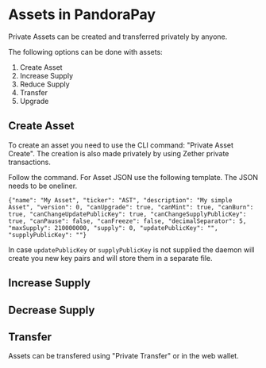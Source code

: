 # Assets in PandoraPay

Private Assets can be created and transferred privately by anyone.

The following options can be done with assets:
1. Create Asset
2. Increase Supply
3. Reduce Supply
4. Transfer
5. Upgrade

## Create Asset

To create an asset you need to use the CLI command: "Private Asset Create". The creation is also made privately by using Zether private transactions.

Follow the command. For Asset JSON use the following template. The JSON needs to be oneliner.

```
{"name": "My Asset", "ticker": "AST", "description": "My simple Asset", "version": 0, "canUpgrade": true, "canMint": true, "canBurn": true, "canChangeUpdatePublicKey": true, "canChangeSupplyPublicKey": true, "canPause": false, "canFreeze": false, "decimalSeparator": 5, "maxSupply": 210000000, "supply": 0, "updatePublicKey": "", "supplyPublicKey": ""}
```

In case `updatePublicKey` or `supplyPublicKey` is not supplied the daemon will create you new key pairs and will store them in a separate file.

## Increase Supply

## Decrease Supply

## Transfer

Assets can be transfered using "Private Transfer" or in the web wallet.